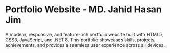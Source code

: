 # Portfolio Website - MD. Jahid Hasan Jim

A modern, responsive, and feature-rich portfolio website built with HTML5, CSS3, JavaScript, and .NET 8. This portfolio showcases skills, projects, achievements, and provides a seamless user experience across all devices.
